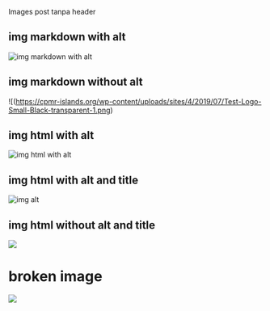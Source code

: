 Images post tanpa header

## img markdown with alt
![img markdown with alt](https://cpmr-islands.org/wp-content/uploads/sites/4/2019/07/Test-Logo-Small-Black-transparent-1.png)

## img markdown without alt
![(https://cpmr-islands.org/wp-content/uploads/sites/4/2019/07/Test-Logo-Small-Black-transparent-1.png)

## img html with alt
<img src="https://cpmr-islands.org/wp-content/uploads/sites/4/2019/07/Test-Logo-Small-Black-transparent-1.png" alt="img html with alt" />

## img html with alt and title
<img src="https://cpmr-islands.org/wp-content/uploads/sites/4/2019/07/Test-Logo-Small-Black-transparent-1.png" alt="img alt" title="img title" />

## img html without alt and title
<img src="https://cpmr-islands.org/wp-content/uploads/sites/4/2019/07/Test-Logo-Small-Black-transparent-1.png" />

# broken image
<img src="https://cpmr-islands.org/wp-content/uploads/sites/4/2019/07/Test-Logo-Small-Black-transp" />